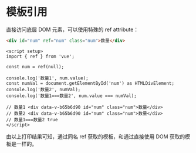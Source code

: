 # 模板引用

直接访问底层 DOM 元素，可以使用特殊的 ref attribute：

```html
<div id="num" ref="num" class="num">数量</div>
```

```vue
<script setup>
import { ref } from 'vue';

const num = ref(null);

console.log('数量1', num.value);
const numVal = document.getElementById('num') as HTMLDivElement;
console.log('数量2', numVal);
console.log('数量1===数量2', num.value === numVal);

// 数量1 <div data-v-b65b6d90 id=​"num" class=​"num">​数量​</div>​
// 数量2 <div data-v-b65b6d90 id=​"num" class=​"num">​数量​</div>​
// 数量1===数量2 true
</script>
```

由以上打印结果可知，通过同名 ref 获取的模板，和通过直接使用 DOM 获取的模板是一样的。

